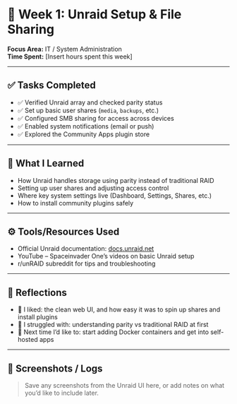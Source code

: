 # 📁 Week 1: Unraid Setup & File Sharing  
**Focus Area:** IT / System Administration  
**Time Spent:** [Insert hours spent this week]

---

## ✅ Tasks Completed
- ✅ Verified Unraid array and checked parity status
- ✅ Set up basic user shares (`media`, `backups`, etc.)
- ✅ Configured SMB sharing for access across devices
- ✅ Enabled system notifications (email or push)
- ✅ Explored the Community Apps plugin store

---

## 🧠 What I Learned
- How Unraid handles storage using parity instead of traditional RAID
- Setting up user shares and adjusting access control
- Where key system settings live (Dashboard, Settings, Shares, etc.)
- How to install community plugins safely

---

## ⚙️ Tools/Resources Used
- Official Unraid documentation: [docs.unraid.net](https://docs.unraid.net)
- YouTube – Spaceinvader One’s videos on basic Unraid setup
- r/unRAID subreddit for tips and troubleshooting

---

## 💬 Reflections
- 🔹 I liked: the clean web UI, and how easy it was to spin up shares and install plugins  
- 🔹 I struggled with: understanding parity vs traditional RAID at first  
- 🔹 Next time I’d like to: start adding Docker containers and get into self-hosted apps

---

## 📸 Screenshots / Logs
> Save any screenshots from the Unraid UI here, or add notes on what you’d like to include later.
